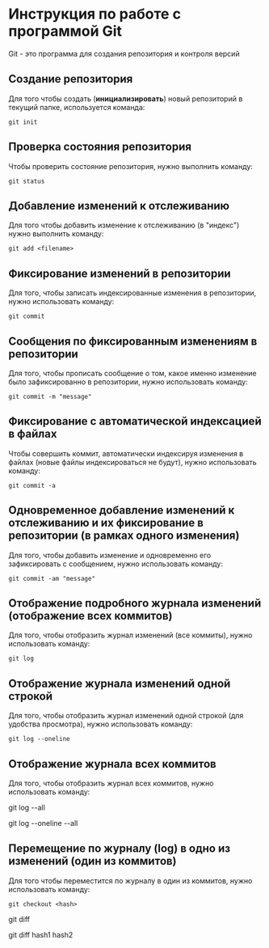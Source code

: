 # Инструкция по работе с программой Git

Git - это программа для создания репозитория и контроля версий

## Создание репозитория

Для того чтобы создать (**инициализировать**) новый репозиторий в текущий папке, используется команда:

    git init

## Проверка состояния репозитория

Чтобы проверить состояние репозитория, нужно выполнить команду:

    git status

## Добавление изменений к отслеживанию

Для того чтобы добавить изменение к отслеживанию (в "индекс") нужно выполнить команду:

    git add <filename>

## Фиксирование изменений в репозитории

Для того, чтобы записать индексированные изменения в репозитории, нужно использовать команду:

    git commit

## Сообщения по фиксированным изменениям в репозитории

Для того, чтобы прописать сообщение о том, какое именно изменение было зафиксированно в репозитории, нужно использовать команду:

    git commit -m "message"

## Фиксирование с автоматической индексацией в файлах

Чтобы совершить коммит, автоматически индексируя изменения в файлах (новые файлы индексироваться не будут), нужно использовать команду:

    git commit -a

## Одновременное добавление изменений к отслеживанию и их фиксирование в репозитории (в рамках одного изменения)

Для того, чтобы добавить изменение и одновременно его зафиксировать c сообщением, нужно использовать команду:

    git commit -am "message"

## Отображение подробного журнала изменений (отображение всех коммитов)

Для того, чтобы отобразить журнал изменений (все коммиты), нужно использовать команду:

    git log

## Отображение журнала изменений одной строкой

Для того, чтобы отобразить журнал изменений одной строкой (для удобства просмотра), нужно использовать команду:

    git log --oneline

## Отображение журнала всех коммитов

Для того, чтобы отобразить журнал всех коммитов, нужно использовать команду:

git log --all

git log --oneline --all

## Перемещение по журналу (log) в одно из изменений (один из коммитов)

Для того чтобы переместится по журналу в один из коммитов, нужно использовать команду:

    git checkout <hash>

git diff

git diff hash1 hash2